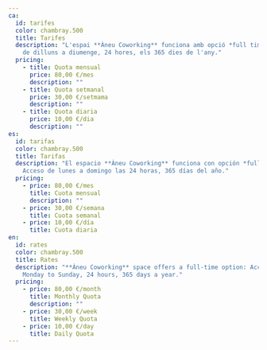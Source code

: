 ```yaml
---
ca:
  id: tarifes
  color: chambray.500
  title: Tarifes
  description: "L'espai **Àneu Coworking** funciona amb opció *full time*: Accés
    de dilluns a diumenge, 24 hores, els 365 dies de l'any."
  pricing:
    - title: Quota mensual
      price: 80,00 €/mes
      description: ""
    - title: Quota setmanal
      price: 30,00 €/setmama
      description: ""
    - title: Quota diaria
      price: 10,00 €/dia
      description: ""
es:
  id: tarifas
  color: chambray.500
  title: Tarifas
  description: "El espacio **Àneu Coworking** funciona con opción *full time*:
    Acceso de lunes a domingo las 24 horas, 365 días del año."
  pricing:
    - price: 80,00 €/mes
      title: Cuota mensual
      description: ""
    - price: 30,00 €/semana
      title: Cuota semanal
    - price: 10,00 €/día
      title: Cuota diaria
en:
  id: rates
  color: chambray.500
  title: Rates
  description: "**Àneu Coworking** space offers a full-time option: Access from
    Monday to Sunday, 24 hours, 365 days a year."
  pricing:
    - price: 80,00 €/month
      title: Monthly Quota
      description: ""
    - price: 30,00 €/week
      title: Weekly Quota
    - price: 10,00 €/day
      title: Daily Quota
---
```

